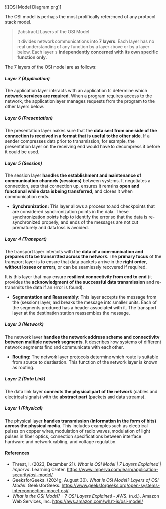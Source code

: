 
![[OSI Model Diagram.png]]

The OSI model is perhaps the most prolifically referenced of any protocol stack model. 

>[!abstract] Layers of the OSI Model
>
>It divides network communications into **7 layers**. Each layer has no real understanding of any function by a layer above or by a layer below. Each layer is **independently concerned with its own specific function only**.

The 7 layers of the OSI model are as follows:
##### Layer 7 (Application)
The application layer interacts with an application to determine which **network services are required**. When a program requires access to the network, the application layer manages requests from the program to the other layers below.


##### Layer 6 (Presentation)
The presentation layer makes sure that the **data sent from one side of the connection is received in a format that is useful to the other side**. If a sender compresses data prior to transmission, for example, the presentation layer on the receiving end would have to decompress it before it could be used.


##### Layer 5 (Session)
The session layer **handles the establishment and maintenance of communication channels (sessions)** between systems. It negotiates a connection, sets that connection up, ensures it remains **open and functional while data is being transferred**, and closes it when communication ends.

- **Synchronization:** This layer allows a process to add checkpoints that are considered synchronization points in the data. These synchronization points help to identify the error so that the data is re-synchronized properly, and ends of the messages are not cut prematurely and data loss is avoided.


##### Layer 4 (Transport)
The transport layer interacts with the **data of a communication and prepares it to be transmitted across the network**. The **primary focus** of the transport layer is to ensure that data packets arrive in the **right order, without losses or errors**, or can be seamlessly recovered if required. 

It is this layer that may ensure **resilient connectivity from end to end** (it provides the **acknowledgment of the successful data transmission** and re-transmits the data if an error is found). 

- **Segmentation and Reassembly**: This layer accepts the message from the (session) layer, and breaks the message into smaller units. Each of the segments produced has a header associated with it. The transport layer at the destination station reassembles the message.


##### Layer 3 (Network)
The network layer **handles the network address scheme and connectivity between multiple network segments**. It describes how systems of different network segments find and communicate with each other. 

- **Routing:** The network layer protocols determine which route is suitable from source to destination. This function of the network layer is known as routing.


##### Layer 2 (Data Link)
The data link layer **connects the physical part of the network** (cables and electrical signals) with the **abstract part** (packets and data streams).


##### Layer 1 (Physical)
The physical layer **handles transmission (information in the form of bits) across the physical media**. This includes examples such as electrical pulses on copper wires, modulation of radio waves, modulation of light pulses in fiber optics, connection specifications between interface hardware and network cabling, and voltage regulation. 



#### References
- Threat, I. (2023, December 21). _What is OSI Model | 7 Layers Explained | Imperva_. Learning Center. https://www.imperva.com/learn/application-security/osi-model/
- GeeksforGeeks. (2024g, August 30). _What is OSI Model? Layers of OSI Model_. GeeksforGeeks. https://www.geeksforgeeks.org/open-systems-interconnection-model-osi/
- _What is the OSI Model? - 7 OSI Layers Explained - AWS_. (n.d.). Amazon Web Services, Inc. https://aws.amazon.com/what-is/osi-model/